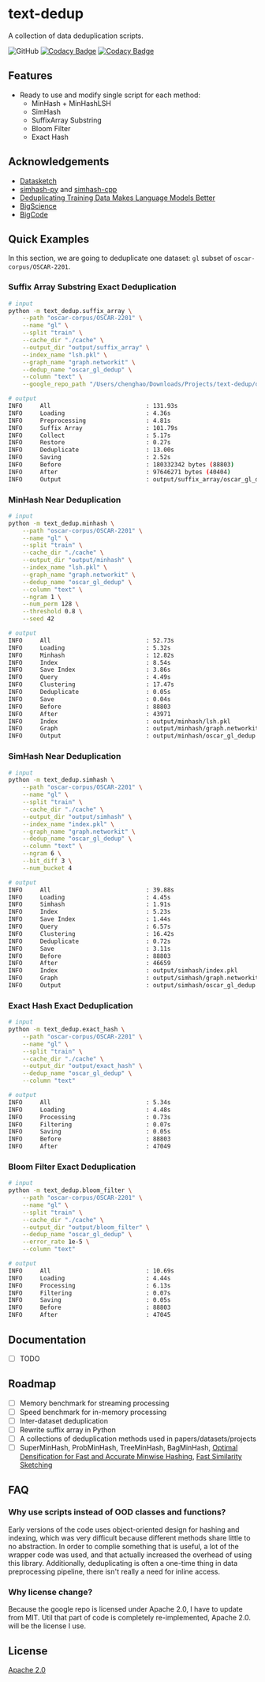 
# text-dedup

A collection of data deduplication scripts.



![GitHub](https://img.shields.io/github/license/ChenghaoMou/text-dedup) [![Codacy Badge](https://app.codacy.com/project/badge/Grade/cc66178e49d24908ac1fb2b2dbe4e5b3)](https://www.codacy.com/gh/ChenghaoMou/text-dedup/dashboard?utm_source=github.com&amp;utm_medium=referral&amp;utm_content=ChenghaoMou/text-dedup&amp;utm_campaign=Badge_Grade) [![Codacy Badge](https://app.codacy.com/project/badge/Coverage/cc66178e49d24908ac1fb2b2dbe4e5b3)](https://www.codacy.com/gh/ChenghaoMou/text-dedup/dashboard?utm_source=github.com&utm_medium=referral&utm_content=ChenghaoMou/text-dedup&utm_campaign=Badge_Coverage)
## Features

- Ready to use and modify single script for each method:
    - MinHash + MinHashLSH
    - SimHash
    - SuffixArray Substring
    - Bloom Filter
    - Exact Hash

## Acknowledgements

 - [Datasketch](https://github.com/ekzhu/datasketch)
 - [simhash-py](https://github.com/seomoz/simhash-py/tree/master/simhash) and [simhash-cpp](https://github.com/seomoz/simhash-cpp)
 - [Deduplicating Training Data Makes Language Models Better](https://github.com/google-research/deduplicate-text-datasets)
 - [BigScience](https://github.com/bigscience-workshop)
 - [BigCode](https://github.com/bigcode-project)


## Quick Examples

In this section, we are going to deduplicate one dataset: `gl` subset of `oscar-corpus/OSCAR-2201`.

### Suffix Array Substring Exact Deduplication
```bash
# input
python -m text_dedup.suffix_array \
    --path "oscar-corpus/OSCAR-2201" \
    --name "gl" \
    --split "train" \
    --cache_dir "./cache" \
    --output_dir "output/suffix_array" \
    --index_name "lsh.pkl" \
    --graph_name "graph.networkit" \
    --dedup_name "oscar_gl_dedup" \
    --column "text" \
    --google_repo_path "/Users/chenghao/Downloads/Projects/text-dedup/deduplicate-text-datasets"

# output
INFO     All                           : 131.93s
INFO     Loading                       : 4.36s
INFO     Preprocessing                 : 4.81s
INFO     Suffix Array                  : 101.79s
INFO     Collect                       : 5.17s
INFO     Restore                       : 0.27s
INFO     Deduplicate                   : 13.00s
INFO     Saving                        : 2.52s
INFO     Before                        : 180332342 bytes (88803)
INFO     After                         : 97646271 bytes (40404)
INFO     Output                        : output/suffix_array/oscar_gl_dedup
```

### MinHash Near Deduplication
```bash
# input
python -m text_dedup.minhash \
    --path "oscar-corpus/OSCAR-2201" \
    --name "gl" \
    --split "train" \
    --cache_dir "./cache" \
    --output_dir "output/minhash" \
    --index_name "lsh.pkl" \
    --graph_name "graph.networkit" \
    --dedup_name "oscar_gl_dedup" \
    --column "text" \
    --ngram 1 \
    --num_perm 128 \
    --threshold 0.8 \
    --seed 42

# output
INFO     All                           : 52.73s
INFO     Loading                       : 5.32s
INFO     Minhash                       : 12.82s
INFO     Index                         : 8.54s
INFO     Save Index                    : 3.86s
INFO     Query                         : 4.49s
INFO     Clustering                    : 17.47s
INFO     Deduplicate                   : 0.05s
INFO     Save                          : 0.04s
INFO     Before                        : 88803
INFO     After                         : 43971
INFO     Index                         : output/minhash/lsh.pkl
INFO     Graph                         : output/minhash/graph.networkit
INFO     Output                        : output/minhash/oscar_gl_dedup
```

### SimHash Near Deduplication
```bash
# input
python -m text_dedup.simhash \
    --path "oscar-corpus/OSCAR-2201" \
    --name "gl" \
    --split "train" \
    --cache_dir "./cache" \
    --output_dir "output/simhash" \
    --index_name "index.pkl" \
    --graph_name "graph.networkit" \
    --dedup_name "oscar_gl_dedup" \
    --column "text" \
    --ngram 6 \
    --bit_diff 3 \
    --num_bucket 4

# output
INFO     All                           : 39.88s
INFO     Loading                       : 4.45s
INFO     Simhash                       : 1.91s
INFO     Index                         : 5.23s
INFO     Save Index                    : 1.44s
INFO     Query                         : 6.57s
INFO     Clustering                    : 16.42s
INFO     Deduplicate                   : 0.72s
INFO     Save                          : 3.11s
INFO     Before                        : 88803
INFO     After                         : 46659
INFO     Index                         : output/simhash/index.pkl
INFO     Graph                         : output/simhash/graph.networkit
INFO     Output                        : output/simhash/oscar_gl_dedup
```

### Exact Hash Exact Deduplication
```bash
# input
python -m text_dedup.exact_hash \
    --path "oscar-corpus/OSCAR-2201" \
    --name "gl" \
    --split "train" \
    --cache_dir "./cache" \
    --output_dir "output/exact_hash" \
    --dedup_name "oscar_gl_dedup" \
    --column "text"

# output
INFO     All                           : 5.34s
INFO     Loading                       : 4.48s
INFO     Processing                    : 0.73s
INFO     Filtering                     : 0.07s
INFO     Saving                        : 0.05s
INFO     Before                        : 88803
INFO     After                         : 47049
```

### Bloom Filter Exact Deduplication
```bash
# input
python -m text_dedup.bloom_filter \
    --path "oscar-corpus/OSCAR-2201" \
    --name "gl" \
    --split "train" \
    --cache_dir "./cache" \
    --output_dir "output/bloom_filter" \
    --dedup_name "oscar_gl_dedup" \
    --error_rate 1e-5 \
    --column "text"

# output
INFO     All                           : 10.69s
INFO     Loading                       : 4.44s
INFO     Processing                    : 6.13s
INFO     Filtering                     : 0.07s
INFO     Saving                        : 0.05s
INFO     Before                        : 88803
INFO     After                         : 47045
```


## Documentation

- [ ] TODO
## Roadmap

-   [ ] Memory benchmark for streaming processing
-   [ ] Speed benchmark for in-memory processing
-   [ ] Inter-dataset deduplication
-   [ ] Rewrite suffix array in Python
-   [ ] A collections of deduplication methods used in papers/datasets/projects
-   [ ] SuperMinHash, ProbMinHash, TreeMinHash, BagMinHash, [Optimal Densification for Fast and Accurate Minwise Hashing](https://arxiv.org/abs/1703.04664), [Fast Similarity Sketching](https://arxiv.org/abs/1704.04370)
## FAQ

### Why use scripts instead of OOD classes and functions?

Early versions of the code uses object-oriented design for hashing and indexing, which was very difficult because different methods share little to no abstraction. In order to complie something that is useful, a lot of the wrapper code was used, and that actually increased the overhead of using this library. Additionally, deduplicating is often a one-time thing in data preprocessing pipeline, there isn't really a need for inline access.


### Why license change?

Because the google repo is licensed under Apache 2.0, I have to update from MIT. Util that part of code is completely re-implemented, Apache 2.0. will be the license I use.


## License

[Apache 2.0](https://duckduckgo.com/l/?uddg=https%3A%2F%2Fwww.apache.org%2Flicenses%2FLICENSE%2D2.0.html&rut=617d395c7a807de85e5707aca1f765e5b69a1627ed84c0aefa950e54e00a3094)
